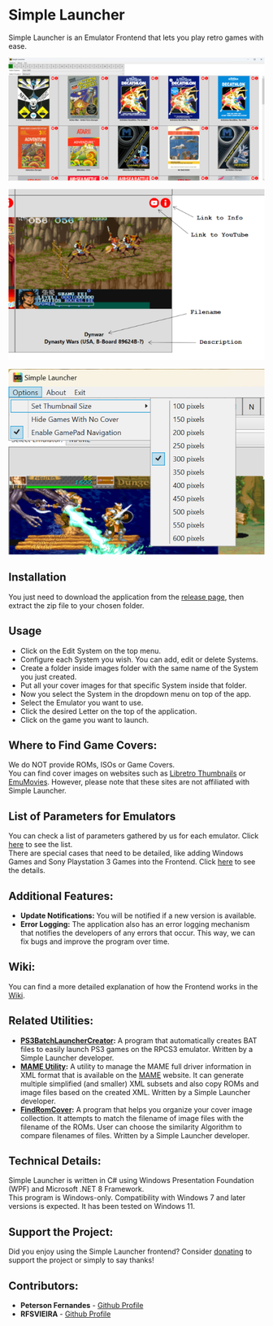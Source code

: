 # Simple Launcher

Simple Launcher is an Emulator Frontend that lets you play retro games with ease.

![Screenshot](screenshot.png)

![Screenshot](screenshot2.png)

![Screenshot](screenshot3.png)

## Installation

You just need to download the application from the [release page](https://github.com/drpetersonfernandes/SimpleLauncher/releases), then extract the zip file to your chosen folder.

## Usage

* Click on the Edit System on the top menu.
* Configure each System you wish. You can add, edit or delete Systems.
* Create a folder inside images folder with the same name of the System you just created.
* Put all your cover images for that specific System inside that folder.
* Now you select the System in the dropdown menu on top of the app.
* Select the Emulator you want to use.
* Click the desired Letter on the top of the application.
* Click on the game you want to launch.

## Where to Find Game Covers:

We do NOT provide ROMs, ISOs or Game Covers.<br>
You can find cover images on websites such as [Libretro Thumbnails](https://github.com/libretro-thumbnails/libretro-thumbnails) or [EmuMovies](https://emumovies.com). However, please note that these sites are not affiliated with Simple Launcher.

## List of Parameters for Emulators

You can check a list of parameters gathered by us for each emulator. Click [here](https://github.com/drpetersonfernandes/SimpleLauncher/wiki/parameters) to see the list.<br>
There are special cases that need to be detailed, like adding Windows Games and Sony Playstation 3 Games into the Frontend. Click [here](https://github.com/drpetersonfernandes/SimpleLauncher/wiki#special-settings) to see the details.

## Additional Features:

- **Update Notifications:** You will be notified if a new version is available.
- **Error Logging:** The application also has an error logging mechanism that notifies the developers of any errors that occur. This way, we can fix bugs and improve the program over time.

## Wiki:

You can find a more detailed explanation of how the Frontend works in the [Wiki](https://https://github.com/drpetersonfernandes/SimpleLauncher/wiki).

## Related Utilities:

- **[PS3BatchLauncherCreator](https://github.com/drpetersonfernandes/ps3batchlaunchercreator):** A program that automatically creates BAT files to easily launch PS3 games on the RPCS3 emulator. Written by a Simple Launcher developer.
- **[MAME Utility](https://github.com/drpetersonfernandes/MAMEUtility):** A utility to manage the MAME full driver information in XML format that is available on the [MAME](https://www.mamedev.org/release.html)  website. It can generate multiple simplified (and smaller) XML subsets and also copy ROMs and image files based on the created XML. Written by a Simple Launcher developer.
- **[FindRomCover](https://github.com/drpetersonfernandes/FindRomCover):** A program that helps you organize your cover image collection. It attempts to match the filename of image files with the filename of the ROMs. User can choose the similarity Algorithm to compare filenames of files. Written by a Simple Launcher developer.

## Technical Details:

Simple Launcher is written in C# using Windows Presentation Foundation (WPF) and Microsoft .NET 8 Framework.<br>
This program is Windows-only. Compatibility with Windows 7 and later versions is expected. It has been tested on Windows 11.

## Support the Project:

Did you enjoy using the Simple Launcher frontend? Consider [donating](https://www.buymeacoffee.com/purelogiccode) to support the project or simply to say thanks!

## Contributors:

- **Peterson Fernandes** - [Github Profile](https://github.com/drpetersonfernandes)
- **RFSVIEIRA** - [Github Profile](https://github.com/RFSVIEIRA)